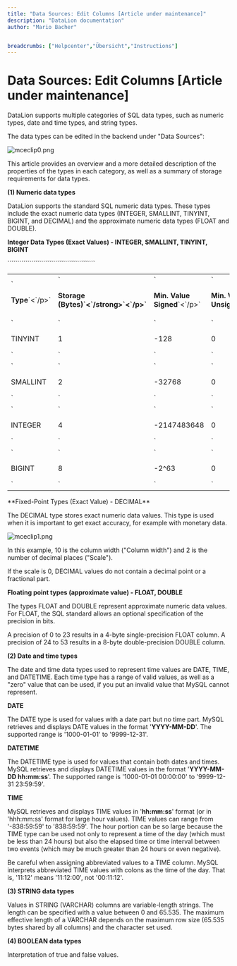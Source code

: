 ```yaml
---
title: "Data Sources: Edit Columns [Article under maintenance]"
description: "DataLion documentation"
author: "Mario Bacher"


breadcrumbs: ["Helpcenter","Übersicht","Instructions"]
---
```


# Data Sources: Edit Columns [Article under maintenance]

DataLion supports multiple categories of SQL data types, such as numeric types, date and time types, and string types.

The data types can be edited in the backend under "Data Sources":

![mceclip0.png](/img/87293960.png)

This article provides an overview and a more detailed description of the properties of the types in each category, as well as a summary of storage requirements for data types.

**(1) Numeric data types**

DataLion supports the standard SQL numeric data types. These types include the exact numeric data types (INTEGER, SMALLINT, TINYINT, BIGINT, and DECIMAL) and the approximate numeric data types (FLOAT and DOUBLE).

**Integer Data Types (Exact Values) - INTEGER, SMALLINT, TINYINT, BIGINT**

<table data-layout="default" data-local-id="72c1c2ed-c65e-4a34-9d28-a23122672818" class="confluenceTable"`>`<tbody><tr><td class="confluenceTd"`>`<p><strong>Type</strong>`<`/p>`</td>`<td class="confluenceTd"`>`<p><strong>Storage (Bytes)`<`/strong>`<`/p>`</td>`<td class="confluenceTd"`>`<p><strong>Min. Value Signed</strong>`<`/p>`</td>`<td class="confluenceTd"`>`<p><strong>Min. Value Unsigned</strong>`<`/p>`</td>`<td class="confluenceTd"`>`<p><strong>Max. Value Signed</strong>`<`/p>`</td>`<td class="confluenceTd"`>`<p><strong>Max. Value Unsigned</strong>`<`/p>`</td>``</tr>`<tr><td class="confluenceTd"`>`<p>TINYINT</p>`</td>`<td class="confluenceTd"`>`<p>1</p>`</td>`<td class="confluenceTd"`>`<p>-128</p>`</td>`<td class="confluenceTd"`>`<p>0</p>`</td>`<td class="confluenceTd"`>`<p>127</p>`</td>`<td class="confluenceTd"`>`<p>255</p>`</td>``</tr>`<tr><td class="confluenceTd"`>`<p>SMALLINT</p>`</td>`<td class="confluenceTd"`>`<p>2</p>`</td>`<td class="confluenceTd"`>`<p>-32768</p>`</td>`<td class="confluenceTd"`>`<p>0</p>`</td>`<td class="confluenceTd"`>`<p>32767</p>`</td>`<td class="confluenceTd"`>`<p>65535</p>`</td>``</tr>`<tr><td class="confluenceTd"`>`<p>INTEGER</p>`</td>`<td class="confluenceTd"`>`<p>4</p>`</td>`<td class="confluenceTd"`>`<p>-2147483648</p>`</td>`<td class="confluenceTd"`>`<p>0</p>`</td>`<td class="confluenceTd"`>`<p>&nbsp;2147483647</p>`</td>`<td class="confluenceTd"`>`<p>4294967295</p>`</td>``</tr>`<tr><td class="confluenceTd"`>`<p>BIGINT</p>`</td>`<td class="confluenceTd"`>`<p>8</p>`</td>`<td class="confluenceTd"`>`<p>-2^63</p>`</td>`<td class="confluenceTd"`>`<p>0</p>`</td>`<td class="confluenceTd"`>`<p>2^63 -1</p>`</td>`<td class="confluenceTd"`>`<p>2^64 -1</p>`</td>``</tr>``</tbody>``</table>
**Fixed-Point Types (Exact Value) - DECIMAL**

The DECIMAL type stores exact numeric data values. This type is used when it is important to get exact accuracy, for example with monetary data.

![mceclip1.png](/img/87293967.png)

In this example, 10 is the column width ("Column width") and 2 is the number of decimal places ("Scale").

If the scale is 0, DECIMAL values do not contain a decimal point or a fractional part.

**Floating point types (approximate value) - FLOAT, DOUBLE**

The types FLOAT and DOUBLE represent approximate numeric data values. For FLOAT, the SQL standard allows an optional specification of the precision in bits.

A precision of 0 to 23 results in a 4-byte single-precision FLOAT column. A precision of 24 to 53 results in a 8-byte double-precision DOUBLE column.

**(2) Date and time types**

The date and time data types used to represent time values are DATE, TIME, and DATETIME. Each time type has a range of valid values, as well as a "zero" value that can be used, if you put an invalid value that MySQL cannot represent.

**DATE**

The DATE type is used for values with a date part but no time part. MySQL retrieves and displays DATE values in the format '**YYYY-MM-DD**'. The supported range is '1000-01-01' to '9999-12-31'.

**DATETIME**

The DATETIME type is used for values that contain both dates and times. MySQL retrieves and displays DATETIME values in the format '**YYYY-MM-DD hh:mm:ss**'. The supported range is '1000-01-01 00:00:00' to '9999-12-31 23:59:59'.

**TIME**

MySQL retrieves and displays TIME values in '**hh:mm:ss**' format (or in 'hhh:mm:ss' format for large hour values). TIME values can range from '-838:59:59' to '838:59:59'. The hour portion can be so large because the TIME type can be used not only to represent a time of the day (which must be less than 24 hours) but also the elapsed time or time interval between two events (which may be much greater than 24 hours or even negative).

Be careful when assigning abbreviated values to a TIME column. MySQL interprets abbreviated TIME values with colons as the time of the day. That is, '11:12' means '11:12:00', not '00:11:12'.

**(3) STRING data types**

Values in STRING (VARCHAR) columns are variable-length strings. The length can be specified with a value between 0 and 65.535. The maximum effective length of a VARCHAR depends on the maximum row size (65.535 bytes shared by all columns) and the character set used.

**(4) BOOLEAN data types**

Interpretation of true and false values.
